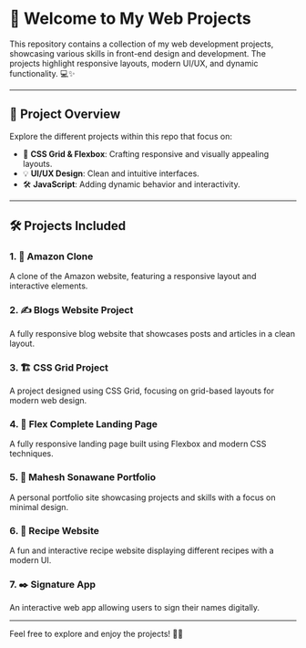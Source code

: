 # 🚀 Welcome to My Web Projects

This repository contains a collection of my web development projects, showcasing various skills in front-end design and development. The projects highlight responsive layouts, modern UI/UX, and dynamic functionality. 💻✨

---

## 📁 Project Overview

Explore the different projects within this repo that focus on:

- 🎨 **CSS Grid & Flexbox**: Crafting responsive and visually appealing layouts.
- 💡 **UI/UX Design**: Clean and intuitive interfaces.
- 🛠️ **JavaScript**: Adding dynamic behavior and interactivity.

---

## 🛠️ Projects Included

### 1. 🛒 **Amazon Clone**
A clone of the Amazon website, featuring a responsive layout and interactive elements.

### 2. ✍️ **Blogs Website Project**
A fully responsive blog website that showcases posts and articles in a clean layout.

### 3. 🏗️ **CSS Grid Project**
A project designed using CSS Grid, focusing on grid-based layouts for modern web design.

### 4. 📱 **Flex Complete Landing Page**
A fully responsive landing page built using Flexbox and modern CSS techniques.

### 5. 💼 **Mahesh Sonawane Portfolio**
A personal portfolio site showcasing projects and skills with a focus on minimal design.

### 6. 🍳 **Recipe Website**
A fun and interactive recipe website displaying different recipes with a modern UI.

### 7. ✒️ **Signature App**
An interactive web app allowing users to sign their names digitally.

---

Feel free to explore and enjoy the projects! 🎉🚀
